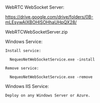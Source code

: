 WebRTC WebSocket Server:

https://drive.google.com/drive/folders/0B-mLEsywAIXBOHlSOHhaUHpQX28/

WebRTCWebSocketServer.zip

  Windows Service:

    Install service:

      NequeoNetWebSocketService.exe -install
  
    Remove service:

      NequeoNetWebSocketService.exe -remove

  Windows IIS Service:

    Deploy on any Windows Server or Azure.
